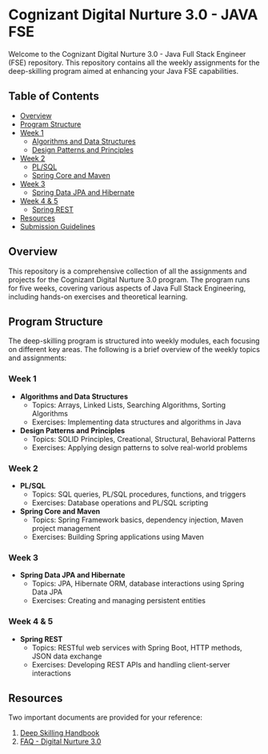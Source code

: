 # Cognizant Digital Nurture 3.0 - JAVA FSE

Welcome to the Cognizant Digital Nurture 3.0 - Java Full Stack Engineer (FSE) repository. This repository contains all the weekly assignments for the deep-skilling program aimed at enhancing your Java FSE capabilities.

## Table of Contents
- [Overview](#overview)
- [Program Structure](#program-structure)
- [Week 1](#week-1)
  - [Algorithms and Data Structures](https://github.com/Subrata2003/Cognizant-Digital-Nurtue-3.0-JAVA-FSE-/blob/main/All%20Assignemens%20Questions/Week%201_Algorthms_Data%20Structures.docx)
  - [Design Patterns and Principles](#design-patterns-and-principles)
- [Week 2](#week-2)
  - [PL/SQL](#plsql)
  - [Spring Core and Maven](#spring-core-and-maven)
- [Week 3](#week-3)
  - [Spring Data JPA and Hibernate](#spring-data-jpa-and-hibernate)
- [Week 4 & 5](#week-4--5)
  - [Spring REST](#spring-rest)
- [Resources](#resources)
- [Submission Guidelines](#submission-guidelines)

## Overview
This repository is a comprehensive collection of all the assignments and projects for the Cognizant Digital Nurture 3.0 program. The program runs for five weeks, covering various aspects of Java Full Stack Engineering, including hands-on exercises and theoretical learning.

## Program Structure
The deep-skilling program is structured into weekly modules, each focusing on different key areas. The following is a brief overview of the weekly topics and assignments:

### Week 1
- **Algorithms and Data Structures**
  - Topics: Arrays, Linked Lists, Searching Algorithms, Sorting Algorithms
  - Exercises: Implementing data structures and algorithms in Java
- **Design Patterns and Principles**
  - Topics: SOLID Principles, Creational, Structural, Behavioral Patterns
  - Exercises: Applying design patterns to solve real-world problems

### Week 2
- **PL/SQL**
  - Topics: SQL queries, PL/SQL procedures, functions, and triggers
  - Exercises: Database operations and PL/SQL scripting
- **Spring Core and Maven**
  - Topics: Spring Framework basics, dependency injection, Maven project management
  - Exercises: Building Spring applications using Maven

### Week 3
- **Spring Data JPA and Hibernate**
  - Topics: JPA, Hibernate ORM, database interactions using Spring Data JPA
  - Exercises: Creating and managing persistent entities

### Week 4 & 5
- **Spring REST**
  - Topics: RESTful web services with Spring Boot, HTTP methods, JSON data exchange
  - Exercises: Developing REST APIs and handling client-server interactions

## Resources
Two important documents are provided for your reference:
1. [Deep Skilling Handbook](DN3.0-Deepskilling-Handbook-Java-FSE.pdf)
2. [FAQ - Digital Nurture 3.0](FAQ%20-%20DN%203.0.pdf)
